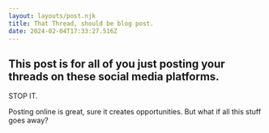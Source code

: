 ```yaml
---
layout: layouts/post.njk
title: That Thread, should be blog post.
date: 2024-02-04T17:33:27.516Z
---
```

## This post is for all of you just posting your threads on these social media platforms. 

STOP IT. 

Posting online is great, sure it creates opportunities. But what if all this stuff goes away? 
